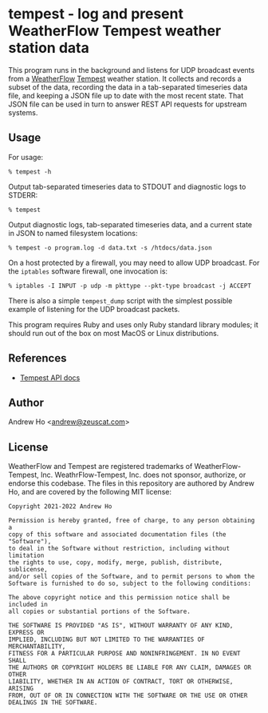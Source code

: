 tempest - log and present WeatherFlow Tempest weather station data
==================================================================

This program runs in the background and listens for UDP broadcast events
from a [WeatherFlow](https://weatherflow.com/)
[Tempest](https://weatherflow.com/tempest-weather-system/) weather station.
It collects and records a subset of the data, recording the data in a
tab-separated timeseries data file, and keeping a JSON file up to date
with the most recent state. That JSON file can be used in turn to answer
REST API requests for upstream systems.

Usage
-----

For usage:

    % tempest -h

Output tab-separated timeseries data to STDOUT and diagnostic logs to STDERR:

    % tempest

Output diagnostic logs, tab-separated timeseries data, and a current state
in JSON to named filesystem locations:

    % tempest -o program.log -d data.txt -s /htdocs/data.json

On a host protected by a firewall, you may need to allow UDP broadcast.
For the `iptables` software firewall, one invocation is:

    % iptables -I INPUT -p udp -m pkttype --pkt-type broadcast -j ACCEPT

There is also a simple `tempest_dump` script with the simplest possible
example of listening for the UDP broadcast packets.

This program requires Ruby and uses only Ruby standard library modules;
it should run out of the box on most MacOS or Linux distributions.

References
----------

* [Tempest API docs](https://weatherflow.github.io/Tempest/api/udp/v143/)

Author
------

Andrew Ho &lt;andrew@zeuscat.com&gt;

License
-------

WeatherFlow and Tempest are registered trademarks of WeatherFlow-Tempest,
Inc. WeathrFlow-Tempest, Inc. does not sponsor, authorize, or endorse this
codebase. The files in this repository are authored by Andrew Ho, and are
covered by the following MIT license:

    Copyright 2021-2022 Andrew Ho
    
    Permission is hereby granted, free of charge, to any person obtaining a
    copy of this software and associated documentation files (the "Software"),
    to deal in the Software without restriction, including without limitation
    the rights to use, copy, modify, merge, publish, distribute, sublicense,
    and/or sell copies of the Software, and to permit persons to whom the
    Software is furnished to do so, subject to the following conditions:
    
    The above copyright notice and this permission notice shall be included in
    all copies or substantial portions of the Software.
    
    THE SOFTWARE IS PROVIDED "AS IS", WITHOUT WARRANTY OF ANY KIND, EXPRESS OR
    IMPLIED, INCLUDING BUT NOT LIMITED TO THE WARRANTIES OF MERCHANTABILITY,
    FITNESS FOR A PARTICULAR PURPOSE AND NONINFRINGEMENT. IN NO EVENT SHALL
    THE AUTHORS OR COPYRIGHT HOLDERS BE LIABLE FOR ANY CLAIM, DAMAGES OR OTHER
    LIABILITY, WHETHER IN AN ACTION OF CONTRACT, TORT OR OTHERWISE, ARISING
    FROM, OUT OF OR IN CONNECTION WITH THE SOFTWARE OR THE USE OR OTHER
    DEALINGS IN THE SOFTWARE.
